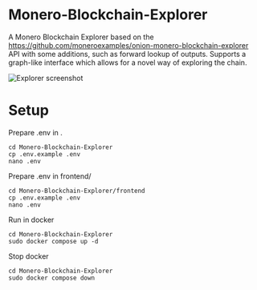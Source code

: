 # Monero-Blockchain-Explorer
A Monero Blockchain Explorer based on the https://github.com/moneroexamples/onion-monero-blockchain-explorer API with some additions, such as forward lookup of outputs. Supports a graph-like interface which allows for a novel way of exploring the chain.

![Explorer screenshot](https://i.imgur.com/Kx1Upgq.png)

# Setup

Prepare .env in .
```
cd Monero-Blockchain-Explorer
cp .env.example .env
nano .env
```

Prepare .env in frontend/
```
cd Monero-Blockchain-Explorer/frontend
cp .env.example .env
nano .env
```

Run in docker
```
cd Monero-Blockchain-Explorer
sudo docker compose up -d
```

Stop docker
```
cd Monero-Blockchain-Explorer
sudo docker compose down
```
